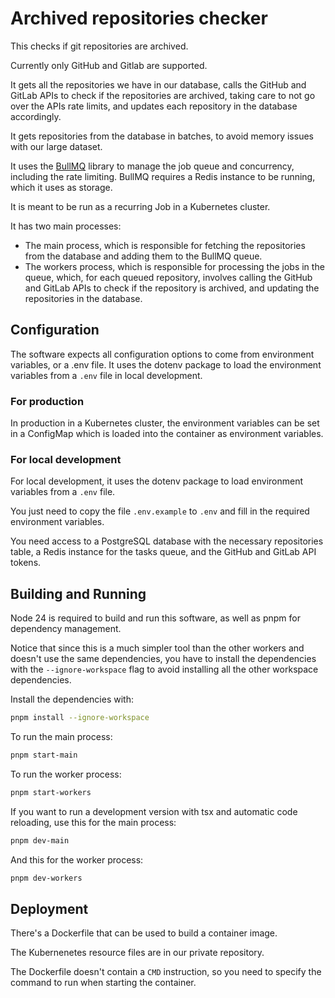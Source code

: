 # Archived repositories checker

This checks if git repositories are archived.

Currently only GitHub and Gitlab are supported.

It gets all the repositories we have in our database, calls the GitHub and GitLab APIs to check if the
repositories are archived, taking care to not go over the APIs rate limits, and updates each repository in the database
accordingly.

It gets repositories from the database in batches, to avoid memory issues with our large dataset.

It uses the [BullMQ](https://bullmq.io/) library to manage the job queue and concurrency, including the rate limiting.
BullMQ requires a Redis instance to be running, which it uses as storage.

It is meant to be run as a recurring Job in a Kubernetes cluster.

It has two main processes:
- The main process, which is responsible for fetching the repositories from the database and adding them to the
  BullMQ queue.
- The workers process, which is responsible for processing the jobs in the queue, which, for each queued repository,
  involves calling the GitHub and GitLab APIs to check if the repository is archived, and updating the repositories in 
  the database.

## Configuration

The software expects all configuration options to come from environment variables, or a .env file. It uses the dotenv
package to load the environment variables from a `.env` file in local development.

### For production

In production in a Kubernetes cluster, the environment variables can be set in a ConfigMap which is loaded into the
container as environment variables.

### For local development

For local development, it uses the dotenv package to load environment variables from a `.env` file.

You just need to copy the file `.env.example` to `.env` and fill in the required environment variables.

You need access to a PostgreSQL database with the necessary repositories table, a Redis instance for the tasks queue, 
and the GitHub and GitLab API tokens.


## Building and Running

Node 24 is required to build and run this software, as well as pnpm for dependency management.

Notice that since this is a much simpler tool than the other workers and doesn't use the same dependencies, you have to
install the dependencies with the `--ignore-workspace` flag to avoid installing all the other workspace dependencies.

Install the dependencies with:

```bash
pnpm install --ignore-workspace
```

To run the main process:

```bash
pnpm start-main
```

To run the worker process:

```bash
pnpm start-workers
```

If you want to run a development version with tsx and automatic code reloading, use this for the main process:

```bash
pnpm dev-main
```

And this for the worker process:

```bash
pnpm dev-workers
```


## Deployment

There's a Dockerfile that can be used to build a container image.

The Kubernenetes resource files are in our private repository.

The Dockerfile doesn't contain a `CMD` instruction, so you need to specify the command to run when starting the
container.